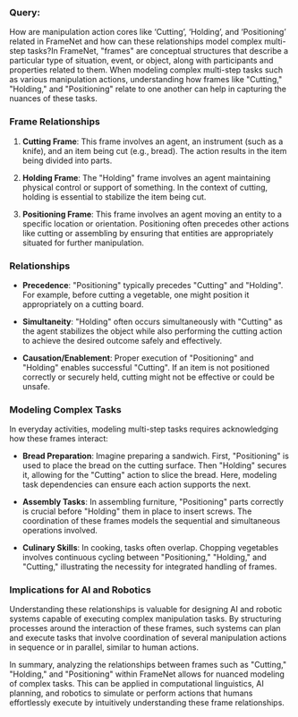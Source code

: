 ### Query:
How are manipulation action cores like ‘Cutting’, ‘Holding’, and ‘Positioning’ related in FrameNet and how can these relationships model complex multi-step tasks?In FrameNet, "frames" are conceptual structures that describe a particular type of situation, event, or object, along with participants and properties related to them. When modeling complex multi-step tasks such as various manipulation actions, understanding how frames like "Cutting," "Holding," and "Positioning" relate to one another can help in capturing the nuances of these tasks.

### Frame Relationships

1. **Cutting Frame**: This frame involves an agent, an instrument (such as a knife), and an item being cut (e.g., bread). The action results in the item being divided into parts.

2. **Holding Frame**: The "Holding" frame involves an agent maintaining physical control or support of something. In the context of cutting, holding is essential to stabilize the item being cut.

3. **Positioning Frame**: This frame involves an agent moving an entity to a specific location or orientation. Positioning often precedes other actions like cutting or assembling by ensuring that entities are appropriately situated for further manipulation.

### Relationships

- **Precedence**: "Positioning" typically precedes "Cutting" and "Holding". For example, before cutting a vegetable, one might position it appropriately on a cutting board.

- **Simultaneity**: "Holding" often occurs simultaneously with "Cutting" as the agent stabilizes the object while also performing the cutting action to achieve the desired outcome safely and effectively.

- **Causation/Enablement**: Proper execution of "Positioning" and "Holding" enables successful "Cutting". If an item is not positioned correctly or securely held, cutting might not be effective or could be unsafe.

### Modeling Complex Tasks

In everyday activities, modeling multi-step tasks requires acknowledging how these frames interact:

- **Bread Preparation**: Imagine preparing a sandwich. First, "Positioning" is used to place the bread on the cutting surface. Then "Holding" secures it, allowing for the "Cutting" action to slice the bread. Here, modeling task dependencies can ensure each action supports the next.

- **Assembly Tasks**: In assembling furniture, "Positioning" parts correctly is crucial before "Holding" them in place to insert screws. The coordination of these frames models the sequential and simultaneous operations involved.

- **Culinary Skills**: In cooking, tasks often overlap. Chopping vegetables involves continuous cycling between "Positioning," "Holding," and "Cutting," illustrating the necessity for integrated handling of frames.

### Implications for AI and Robotics

Understanding these relationships is valuable for designing AI and robotic systems capable of executing complex manipulation tasks. By structuring processes around the interaction of these frames, such systems can plan and execute tasks that involve coordination of several manipulation actions in sequence or in parallel, similar to human actions.

In summary, analyzing the relationships between frames such as "Cutting," "Holding," and "Positioning" within FrameNet allows for nuanced modeling of complex tasks. This can be applied in computational linguistics, AI planning, and robotics to simulate or perform actions that humans effortlessly execute by intuitively understanding these frame relationships.